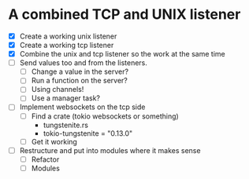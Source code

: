 # A combined TCP and UNIX listener

* [x] Create a working unix listener
* [x] Create a working tcp listener
* [x] Combine the unix and tcp listener so the work at the same time
* [ ] Send values too and from the listeners.
    * [ ] Change a value in the server?
    * [ ] Run a function on the server?
    * [ ] Using channels!
    * [ ] Use a manager task?
* [ ] Implement websockets on the tcp side
    * [ ] Find a crate (tokio websockets or something)
        * tungstenite.rs
        * tokio-tungstenite = "0.13.0"
    * [ ] Get it working
* [ ] Restructure and put into modules where it makes sense
    * [ ] Refactor
    * [ ] Modules